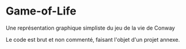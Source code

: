 # Game-of-Life
Une représentation graphique simpliste du jeu de la vie de Conway

Le code est brut et non commenté, faisant l'objet d'un projet annexe.
